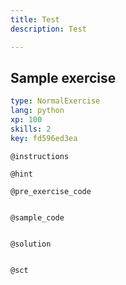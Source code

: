 ```yaml
---
title: Test
description: Test

---
```

## Sample exercise

```yaml
type: NormalExercise
lang: python
xp: 100
skills: 2
key: fd596ed3ea
```


`@instructions`

`@hint`

`@pre_exercise_code`
```{python}

```

`@sample_code`
```{python}

```

`@solution`
```{python}

```

`@sct`
```{python}

```
